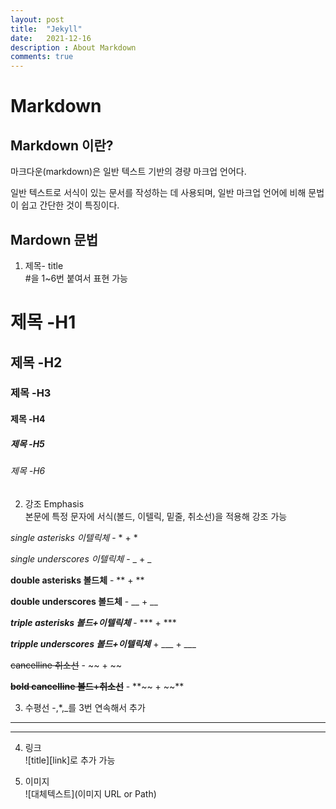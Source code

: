```yaml
---
layout: post
title:  "Jekyll"
date:   2021-12-16
description : About Markdown
comments: true
---
```


# Markdown
## Markdown 이란?
마크다운(markdown)은 일반 텍스트 기반의 경량 마크업 언어다.  
  
일반 텍스트로 서식이 있는 문서를 작성하는 데 사용되며, 일반 마크업 언어에 비해 문법이 쉽고 간단한 것이 특징이다.  


## Mardown 문법
1. 제목- title  
\#을 1~6번 붙여서 표현 가능  
# 제목 -H1
## 제목 -H2
### 제목 -H3
#### 제목 -H4
##### 제목 -H5
###### 제목 -H6

2. 강조 Emphasis   
본문에 특정 문자에 서식(볼드, 이텔릭, 밑줄, 취소선)을 적용해 강조 가능  
  

*single asterisks 이텔릭체*  - \* + \*

_single underscores 이텔릭체_  - \_ + \_  

**double asterisks 볼드체**  - \** + \**

__double underscores 볼드체__ - \__ + \__

***triple asterisks 볼드+이텔릭체*** - \*** + \***

___tripple underscores 볼드+이텔릭체___ + \___ + \___

~~cancelline 취소선~~ - \~~ + \~~

**~~bold cancelline 볼드+취소선~~** - \**~~ + \~~**

3. 수평선
-,*,_를 3번 연속해서 추가
---
***

4. 링크  
![title][link]로 추가 가능

5. 이미지  
![대체텍스트](이미지 URL or Path)